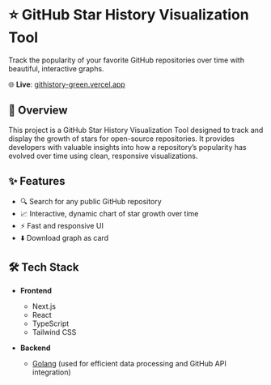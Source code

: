 # ⭐ GitHub Star History Visualization Tool

Track the popularity of your favorite GitHub repositories over time with beautiful, interactive graphs.

🌐 **Live**: [githistory-green.vercel.app](https://githistory-green.vercel.app)

## 🧠 Overview

This project is a GitHub Star History Visualization Tool designed to track and display the growth of stars for open-source repositories. It provides developers with valuable insights into how a repository’s popularity has evolved over time using clean, responsive visualizations.

## ✨ Features

- 🔍 Search for any public GitHub repository
- 📈 Interactive, dynamic chart of star growth over time
- ⚡ Fast and responsive UI
- ⬇️ Download graph as card

## 🛠️ Tech Stack

- **Frontend**
  - Next.js
  - React
  - TypeScript
  - Tailwind CSS

- **Backend**
  - [Golang](https://golang.org/) (used for efficient data processing and GitHub API integration)
